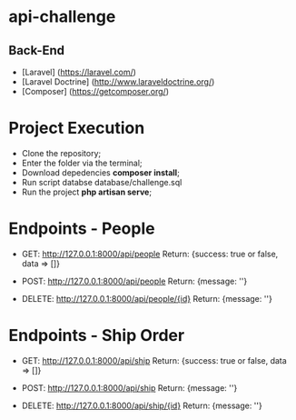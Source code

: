 # api-challenge

## Back-End

- [Laravel] (https://laravel.com/)
- [Laravel Doctrine] (http://www.laraveldoctrine.org/)
- [Composer] (https://getcomposer.org/)

# Project Execution

- Clone the repository;
- Enter the folder via the terminal;
- Download depedencies **composer install**;
- Run script databse database/challenge.sql
- Run the project **php artisan serve**;


# Endpoints - People

- GET: http://127.0.0.1:8000/api/people
    Return: {success: true or false, data => []}

- POST: http://127.0.0.1:8000/api/people
    Return: {message: ''}
    
- DELETE: http://127.0.0.1:8000/api/people/{id}
    Return: {message: ''}
    
# Endpoints - Ship Order

- GET: http://127.0.0.1:8000/api/ship
    Return: {success: true or false, data => []}
    
- POST: http://127.0.0.1:8000/api/ship
    Return: {message: ''}
    
- DELETE: http://127.0.0.1:8000/api/ship/{id}
    Return: {message: ''}